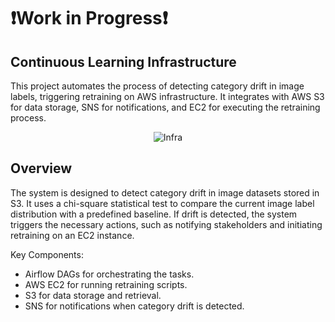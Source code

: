 # ❗Work in Progress❗

## Continuous Learning Infrastructure
This project automates the process of detecting category drift in image labels, triggering retraining on AWS infrastructure. It integrates with AWS S3 for data storage, SNS for notifications, and EC2 for executing the retraining process.

<div align="center">
  <img src="infra.png" alt="Infra">
</div>

## Overview

The system is designed to detect category drift in image datasets stored in S3. It uses a chi-square statistical test to compare the current image label distribution with a predefined baseline. If drift is detected, the system triggers the necessary actions, such as notifying stakeholders and initiating retraining on an EC2 instance.

Key Components:
- Airflow DAGs for orchestrating the tasks.
- AWS EC2 for running retraining scripts.
- S3 for data storage and retrieval.
- SNS for notifications when category drift is detected.
